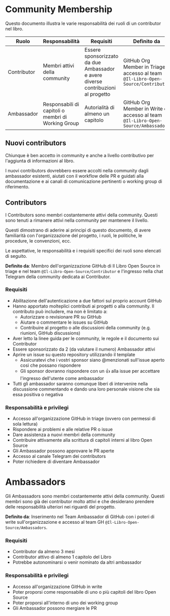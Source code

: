 # Community Membership

Questo documento illustra le varie responsabilità dei ruoli di un contributor nel libro.

| Ruolo       | Responsabilità                                     | Requisiti                                                                        | Definito da                                                                       |
| ----------- | -------------------------------------------------- | -------------------------------------------------------------------------------- | --------------------------------------------------------------------------------- |
| Contributor | Membri attivi della community                      | Essere sponsorizzato da due Ambassador e avere diverse contribuzioni al progetto | GitHub Org Member in Triage e accesso al team `@Il-Libro-Open-Source/Contributor` |
| Ambassador  | Responsabili di capitoli o membri di Working Group | Autorialità di almeno un capitolo                                                | GitHub Org Member in Write e accesso al team `@Il-Libro-Open-Source/Ambassadors`  |

## Nuovi contributors

Chiunque è ben accetto in community e anche a livello contributivo per l'aggiunta di informazioni al libro.

I nuovi contributors dovrebbero essere accolti nella community dagli ambassador esistenti, aiutati con il workflow delle PR e guidati alla documentazione e ai canali di comunicazione pertinenti o working group di riferimento.

## Contributors

I Contributors sono membri costantemente attivi della community. Questi sono tenuti a rimanere attivi nella community per mantenere il livello.

Questi dimostrano di aderire ai principi di questo documento, di avere familiarità con l'organizzazione del progetto, i ruoli, le politiche, le procedure, le convenzioni, ecc.

Le aspettative, le responsabilità e i requisiti specifici dei ruoli sono elencati di seguito.

**Definito da**: Membro dell'organizzazione GitHub di Il Libro Open Source in triage e nel team `@Il-Libro-Open-Source/Contributor` e l'ingresso nella chat Telegram della community dedicata ai Contributor.

### Requisiti

- Abilitazione dell'autenticazione a due fattori sul proprio account GitHub
- Hanno apportato molteplici contributi ai progetti o alla community. Il contributo può includere, ma non è limitato a:
  - Autorizzare o revisionare PR su GitHub
  - Aiutare o commentare le issues su GitHub
  - Contribuire al progetto o alle discussioni della community (e.g. riunioni, GitHub discussions)
- Aver letto la linee guida per le community, le regole e il documento sui Contributor
- Essere sponsorizzato da 2 (da valutare il numero) Ambassador attivi
- Aprire un issue su questo repository utilizzando il template
  - Assicuratevi che i vostri sponsor siano @menzionati sull'issue aperto così che possano rispondere
  - Gli sponsor dovranno rispondere con un :+1: alla issue per accettare l'ingresso dell'utente come ambassador
- Tutti gli ambassador saranno comunque liberi di intervenire nella discussione commentando e dando una loro personale visione che sia essa positiva o negativa

### Responsabilità e privilegi

- Accesso all'organizzazione GitHub in triage (ovvero con permessi di sola lettura)
- Rispondere ai problemi e alle relative PR o issue
- Dare assistenza a nuovi membri della community
- Contribuire attivamente alla scrittura di capitoli interni al libro Open Source
- Gli Ambassador possono approvare le PR aperte
- Accesso al canale Telegram dei contributors
- Poter richiedere di diventare Ambassador

# Ambassadors

Gli Ambassadors sono membri costantemente attivi della community. Questi membri sono già dei contributor molto attivi e che desiderano prendere delle responsabilità ulteriori nei riguardi del progetto.

**Definito da**: Inserimento nel Team Ambassador di GitHub con i poteri di write sull'organizzazione e accesso al team GH `@Il-Libro-Open-Source/Ambassadors`.

### Requisiti

- Contributor da almeno 3 mesi
- Contributor attivo di almeno 1 capitolo del Libro
- Potrebbe autonominarsi o venir nominato da altri ambassador

### Responsabilità e privilegi

- Accesso all'organizzazione GitHub in write
- Poter proporsi come responsabile di uno o più capitoli del libro Open Source
- Poter proporsi all'interno di uno dei working group
- Gli Ambassador possono mergiare le PR
